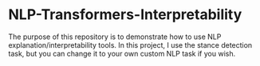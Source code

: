 # NLP-Transformers-Interpretability
The purpose of this repository is to demonstrate how to use NLP explanation/interpretability tools. In this project, I use the stance detection task, but you can change it to your own custom NLP task if you wish.
